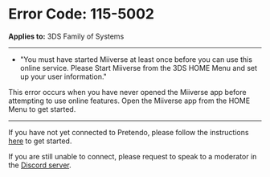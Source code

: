 # Error Code: 115-5002
**Applies to:** 3DS Family of Systems

---

- "You must have started Miiverse at least once before you can use this online service. Please Start Miiverse from the 3DS HOME Menu and set up your user information."


This error occurs when you have never opened the Miiverse app before attempting to use online features. Open the Miiverse app from the HOME Menu to get started.

---

If you have not yet connected to Pretendo, please follow the instructions [here](/docs/install) to get started.

If you are still unable to connect, please request to speak to a moderator in the [Discord server](https://discord.gg/pretendo).
